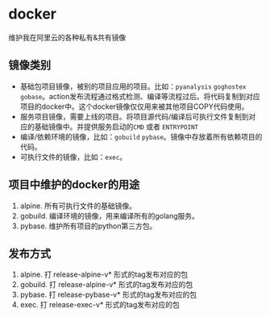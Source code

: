 # docker

维护我在阿里云的各种私有&共有镜像

## 镜像类别

- 基础包项目镜像，被别的项目应用的项目。比如：`pyanalysis` `goghostex` `gobase`。action发布流程通过格式检测、编译等流程过后。将代码复制到对应项目的docker中。这个docker镜像仅仅用来被其他项目COPY代码使用。
- 服务项目镜像，需要上线的项目。将项目源代码/编译后可执行文件复制到对应的基础镜像中。并提供服务启动的`CMD` 或者 `ENTRYPOINT`
- 编译/依赖环境的镜像，比如：`gobuild` `pybase`。镜像中存放着所有依赖项目的代码。
- 可执行文件的镜像，比如：`exec`。

## 项目中维护的docker的用途

1. alpine. 所有可执行文件的基础镜像。
1. gobuild. 编译环境的镜像，用来编译所有的golang服务。
1. pybase. 维护所有项目的python第三方包。


## 发布方式

1. alpine. 打 release-alpine-v* 形式的tag发布对应的包
1. gobuild. 打 release-alpine-v* 形式的tag发布对应的包
1. pybase. 打 release-pybase-v* 形式的tag发布对应的包
1. exec. 打 release-exec-v* 形式的tag发布对应的包
